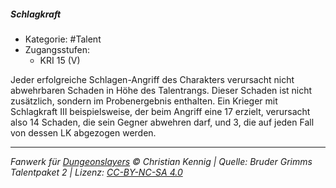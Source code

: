 <!---
Dies ist ein Fanwerk für DUNGEONSLAYERS © von Christian Kennig

Quellen:      [Bruder Grimms Talentpaket 2](https://www.f-space.de/ds4/downloads.html)
              [Talentbeschreibungen](https://www.f-space.de/ds4/tools-talentcards.html)
License:      [CC-BY-NC-SA 4.0](https://creativecommons.org/licenses/by-nc-sa/4.0/deed.de)
Richtlinien:  [Fanwerkrichtlinien](https://www.dungeonslayers.net/fanwerk-richtlinien/)
Autor:        Zauberlehrling
-->

##### Schlagkraft

- Kategorie: #Talent
- Zugangsstufen:
  - KRI 15 (V)

Jeder erfolgreiche Schlagen-Angriff des Charakters verursacht nicht abwehrbaren Schaden in Höhe des Talentrangs. Dieser Schaden ist nicht zusätzlich, sondern im Probenergebnis enthalten. Ein Krieger mit Schlagkraft III beispielsweise, der beim Angriff eine 17 erzielt, verursacht also 14 Schaden, die sein Gegner abwehren darf, und 3, die auf jeden Fall von dessen LK abgezogen werden.

---

_Fanwerk für [Dungeonslayers](https://www.dungeonslayers.net/) © Christian Kennig | Quelle: Bruder Grimms Talentpaket 2 | Lizenz: [CC-BY-NC-SA 4.0](https://creativecommons.org/licenses/by-nc-sa/4.0/deed.de)_
